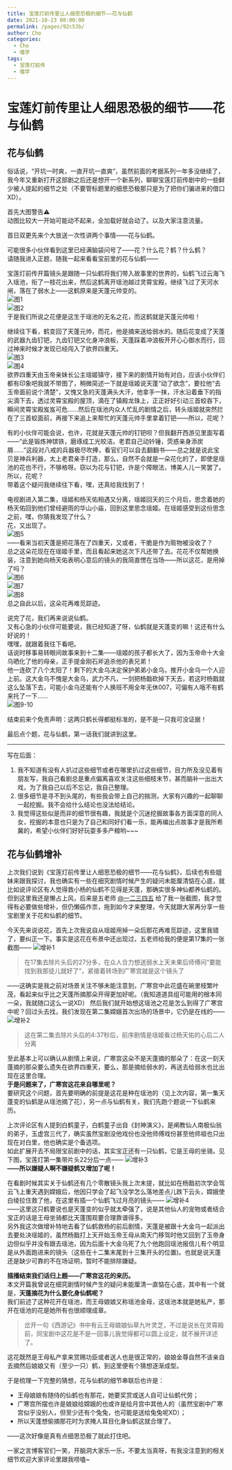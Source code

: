 ```yaml
---
title: 宝莲灯前传里让人细思恐极的细节——花与仙鹤
date: 2021-10-23 00:00:00
permalink: /pages/92c53b/
author: Cho
categories: 
  - Cho
  - 嗑学
tags: 
  - 宝莲灯前传
  - 嗑学
---
```


# 宝莲灯前传里让人细思恐极的细节——花与仙鹤

## 花与仙鹤

俗话说，“开坑一时爽，一直开坑一直爽”，虽然前面的考据系列一年多没继续了，我今年又重新打开这部剧之后还是想开一个新系列，聊聊宝莲灯前传剧中的一些鲜少被人提起的细节之处（不要管标题里的细思恐极那只是为了把你们骗进来的借口XD）。

首先大图警告⚠️  
动图比较大一开始可能动不起来，全加载好就会动了。以及大家注意流量。

首日双更先来个大放送一次性讲两个事情——花与仙鹤。

<!-- more -->

可能很多小伙伴看到这里已经满脑袋问号了——花？什么花？鹤？什么鹤？  
请随我进入正题，随我一起来看看宝前里的花与仙鹤——

宝莲灯前传开篇镜头是跟随一只仙鹤将我们带入故事里的世界的，仙鹤飞过云海飞入瑶池，衔了一枝花出来，然后这鹤离开瑶池越过灵霄宝殿，继续飞过了天河水闸，落在了弱水上——这鹤原来是天蓬元帅变的。  
![图1](/img/cho/1.gif)  
![图2](/img/cho/2.gif)  
于是我们所说之花便是这生于瑶池的无名之花，而这鹤就是天蓬元帅啦！

继续往下看，鹤变回了天蓬元帅，而花，他是摘来送给弱水的。随后花变成了天蓬的武器九齿钉钯，九齿钉钯又化身冲浪板，天蓬踩着冲浪板开开心心御水而行，回过神来时候才发现已经闯入了欲界四重天。  
![图3](/img/cho/3.gif)  
![图4](/img/cho/4.gif)  
欲界四重天由玉帝亲妹长公主瑶姬镇守，接下来的剧情开始有对白，应该小伙伴们都有印象吧我就不带图了，稍微简述一下就是瑶姬说天蓬“动了欲念”，要拉他“去玉帝面前说个清楚”，又愧又急的天蓬满头大汗，他拿手一抹，汗水沿着垂下的指尖滴下去，透过灵霄宝殿的屋顶，滴在了镇殿龙珠上，正正好好引动三首蛟吞下，瞬间灵霄宝殿岌岌可危……然后在瑶池内众人忙乱的剧情之后，转头瑶姬就突然拦在了三首蛟面前，再接下来追上来帮忙的天蓬元帅手里拿着钉钯——所以，花呢？

有的小伙伴可能会说，也许，花就是天蓬元帅的钉钯呗？但我翻开西游见里面写着——“此是锻炼神镔铁，磨琢成工光皎洁。老君自己动钤锤，荧惑亲身添炭屑……”这段对八戒的兵器极尽吹捧，看官们可以自去翻翻书——总之就是说此宝贝是神兵利器，太上老君亲手打造，那么，自然不会就是一朵花化的了，即使是瑶池的花也不行，不够格呀。窃以为花与钉钯，许是个障眼法，博美人儿一笑罢了。  
所以，花呢？  
带着这个疑问我继续往下看，嘿，还真给我找到了！

电视剧进入第二集，瑶姬和杨天佑相遇又分离，瑶姬回天的三个月后，思念着她的杨天佑回到他们曾经避雨的华山小庙，回到这里思念瑶姬。在瑶姬感受到这份思念之前，嘿，你猜我发现了什么？  
花，又出现了。  
![图5](/img/cho/5.gif)  
——看来当初天蓬是把花落在了四重天，又或者，干脆是作为赃物被没收了？  
总之这朵花现在在瑶姬手里，而且看起来她这次下凡还带了去。花花不仅帮她换装，注意到她向杨天佑表明心意后的镜头的我简直愣在当场——所以这花，是用掉了吗？  
![图6](/img/cho/6.gif)  
![图7](/img/cho/7.gif)  
![图8](/img/cho/8.gif)  
总之自此以后，这朵花再难觅踪迹。

说完了花，我们再来说说仙鹤。  
又有心急的小伙伴可能要说，我已经知道了呀，仙鹤就是天蓬变的嘛！这还有什么好说的！  
嘿嘿，就跟着我往下看吧。  
话说时移事易转眼间故事来到十二集——瑶姬的孩子都长大了，因为玉帝命十大金乌晒化了他的母亲，正手提金刚石斧追杀他的表兄弟！  
他一连砍了八个太阳了！剩下的大金乌决定保护弟弟小金乌，推开小金乌一个人迎上前。这大金乌不愧是大金乌，武力不凡，一剑把杨戬砍掉下天去，若这时杨戬就这么坠落下去，可能小金乌还能有个人换班不用全年无休007，可偏有人哦不有鹤来托了一下……  
![图9-10](/img/cho/9-10.gif)  

结束前来个免责声明：这两只鹤长得都挺标准的，是不是一只我可没证据！

最后点个题，花与仙鹤，第一话我们就讲到这里。

---

写在后面：

1. 我不知道有没有人扒过这些细节或者在哪里扒过这些细节，目力所及没见着有朋友写，我自己看剧总是重点偏离喜欢关注这些细枝末节，甚而脑补一出出大戏，为了我自己以后不忘记，我自己整理。
2. 很多细节是寻不到头尾的，有些我会带上自己的揣测，大家有兴趣的一起聊聊一起挖掘。我不会给什么结论也没法给结论。
3. 我觉得这些似是而非的细节很有趣，我就是个沉迷挖掘故事各方面深意的同人女，挖掘的本意也只是为了自己和同好们看一乐，能再编出点故事才是我所希冀的，希望小伙伴们好好玩耍多多产粮哟~~~

## 花与仙鹤增补

上次我们说到《宝莲灯前传里让人细思恐极的细节——花与仙鹤》，后续也有些姐妹来跟我探讨，我也确实有一些在细究剧情时候产生的疑问未能厘清惦在心底，就比如说评论区有人觉得救小杨的仙鹤不见得是天蓬，那确实很多神仙都养仙鹤的。  
但到这里我还是懒占上风，后来是五老师 [@一二三四五](https://yiersansiwu98052.lofter.com/) 给了我一张截图，我才觉得有必要做些增补，但仍懒癌作祟，拖到如今才来整理，今天就跟大家再分享一些宝剧里关于花和仙鹤的细节。

今天先来说说花，首先上次我说自从瑶姬用掉一朵后那花再难觅踪迹，这里我错了，要纠正一下。事实是这花在布景中还出现过，五老师给我的便是第17集的一张截图——
![增补1](/img/cho/增补1.jpg)  
> 在17集去除片头后的27分多，在众人合力想送弱水上天未果后师傅问“要能找到我那徒儿就好了”，紧接着转场到广寒宫就是这个镜头了

——这确实是我之前对场景关注不够未能注意到，广寒宫中此花盛在碗里枝繁叶茂，看起来似乎比之天蓬所摘那朵开得更加好呢。（我知道道具组可能用的根本同一朵，我就随口这么一说XD）
然后我们就开始想这瑶池之花是怎么到得了广寒宫中呢？回过头去找，我们发现在第二集嫦娥首次出场的场景中，它仍是在线的——
![增补2](/img/cho/增补2.jpg)  
> 这在第二集去除片头后的4:37秒后，前序剧情是瑶姬看过杨天佑的心后二人分离

至此基本上可以确认从剧情上来说，广寒宫这朵不是天蓬摘的那朵了：在这一刻天蓬摘的那朵要么遗失在欲界四重天，要么，那是摘给弱水的，再送去给弱水也比出现在这里合理。  
**于是问题来了，广寒宫这花来自哪里呢？**  
要研究这个问题，首先要明确的前提是这花是种在瑶池的（见上次内容，第一集天蓬变的仙鹤是从瑶池摘了花），另一点与仙鹤有关，我们先跑个题说一下仙鹤来历。

上次评论区有人提到白鹤童子，白鹤童子出自《封神演义》，是阐教仙人南极仙翁的弟子，玉虚宫三代了，确实虽然宝剧没他戏份也没他师傅戏份甚至他师祖也只出现在对白里，他也确实是个备选项。  
如此扩展开去不局限宝前剧中的话，其实宝正还有一只仙鹤，它是王母的坐骑。见下图，宝莲灯第一集带片头22分后一点——
![增补3](/img/cho/增补3.png)  
**——所以嫌疑人啊不嫌疑鹤又增加了呢！**  

在看剧时候其实关于仙鹤还有几个零散镜头我上次未提，就比如在杨戬初次学会驾云飞上重天遇到嫦娥后，他因只学会了起飞没学怎么落地差点儿跌下云头，嫦娥使白绫拉住救了他，在这里有插一个仙鹤飞过月亮的镜头——
![增补4](/img/cho/增补4.png)  
——这里这只鹤要说也是天蓬变的似乎就太牵强了，说是其他仙人的宠物或者结合宝正的话是王母坐骑都比天蓬围观要合理靠谱得多。  
另外我这次做增补特地去看了仙鹤救杨的前后剧情，天蓬是被跟十大金乌一起派出去要处决瑶姬的，虽然杨戬打上天开始玉帝王母从南天门移驾时他又回到了玉帝身边但似乎并没有跟去瑶池，因为后面十大金乌死了九个他跑回瑶池报信儿有个明显是从外面跑进来的镜头（这些在十二集末尾到十三集开头的位置)。也就是说天蓬还是缺少可靠的不在场证明，暂时不能排除嫌疑。

**插播结束我们话归上题——广寒宫这花的来历。**  
本文开篇我曾说在细究剧情时候产生的疑问未能厘清一直惦在心底，其中有一个就是，**天蓬摘花为什么要化身仙鹤呢？**  
我们前述了这种花开在瑶池，而王母娘娘又称瑶池金母，这瑶池本就是她私产，那开在瑶池的花是她所有也很顺理成章。  
> 岔开一句《西游记》书中有云王母娘娘仙草九叶灵芝，不过是说长在灵霄殿前，同宝剧中这花是不是一回事儿我觉得都可以圆上设定，就不展开详述了。

这花既然是王母私产拿来赏赐功臣或者送人也是很正常的，娘娘金尊自然不该亲自去摘然后娘娘又有（至少一只）鹤，到这里便有个猜想逐渐成型。

于是梳理一下完整的猜想，花与仙鹤的细节串联后也许是：

- 王母娘娘有随侍的仙鹤也有那花，她要奖赏或送人自可让仙鹤代劳；
- 广寒宫所摆也许是娘娘给嫦娥的也或许是给月宫中其他人的（虽然宝剧中广寒宫似乎没别人，但至少还有个兔兔，也可能是送给兔兔呢XD）；
- 所以天蓬想偷摘那花时为求掩人耳目化身仙鹤这就合理了。

——这次好像是真有点细思恐极了就此打住吧。

一家之言博客官们一笑，开脑洞大家乐一乐，不要太当真呀，有我没注意到的相关细节欢迎大家评论里跟我唠嗑~
